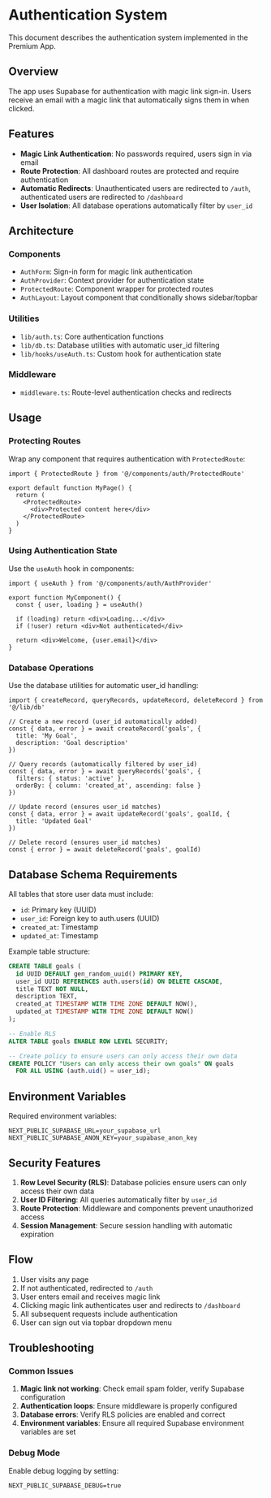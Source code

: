 # Authentication System

This document describes the authentication system implemented in the Premium App.

## Overview

The app uses Supabase for authentication with magic link sign-in. Users receive an email with a magic link that automatically signs them in when clicked.

## Features

- **Magic Link Authentication**: No passwords required, users sign in via email
- **Route Protection**: All dashboard routes are protected and require authentication
- **Automatic Redirects**: Unauthenticated users are redirected to `/auth`, authenticated users are redirected to `/dashboard`
- **User Isolation**: All database operations automatically filter by `user_id`

## Architecture

### Components

- `AuthForm`: Sign-in form for magic link authentication
- `AuthProvider`: Context provider for authentication state
- `ProtectedRoute`: Component wrapper for protected routes
- `AuthLayout`: Layout component that conditionally shows sidebar/topbar

### Utilities

- `lib/auth.ts`: Core authentication functions
- `lib/db.ts`: Database utilities with automatic user_id filtering
- `lib/hooks/useAuth.ts`: Custom hook for authentication state

### Middleware

- `middleware.ts`: Route-level authentication checks and redirects

## Usage

### Protecting Routes

Wrap any component that requires authentication with `ProtectedRoute`:

```tsx
import { ProtectedRoute } from '@/components/auth/ProtectedRoute'

export default function MyPage() {
  return (
    <ProtectedRoute>
      <div>Protected content here</div>
    </ProtectedRoute>
  )
}
```

### Using Authentication State

Use the `useAuth` hook in components:

```tsx
import { useAuth } from '@/components/auth/AuthProvider'

export function MyComponent() {
  const { user, loading } = useAuth()
  
  if (loading) return <div>Loading...</div>
  if (!user) return <div>Not authenticated</div>
  
  return <div>Welcome, {user.email}</div>
}
```

### Database Operations

Use the database utilities for automatic user_id handling:

```tsx
import { createRecord, queryRecords, updateRecord, deleteRecord } from '@/lib/db'

// Create a new record (user_id automatically added)
const { data, error } = await createRecord('goals', {
  title: 'My Goal',
  description: 'Goal description'
})

// Query records (automatically filtered by user_id)
const { data, error } = await queryRecords('goals', {
  filters: { status: 'active' },
  orderBy: { column: 'created_at', ascending: false }
})

// Update record (ensures user_id matches)
const { data, error } = await updateRecord('goals', goalId, {
  title: 'Updated Goal'
})

// Delete record (ensures user_id matches)
const { error } = await deleteRecord('goals', goalId)
```

## Database Schema Requirements

All tables that store user data must include:

- `id`: Primary key (UUID)
- `user_id`: Foreign key to auth.users (UUID)
- `created_at`: Timestamp
- `updated_at`: Timestamp

Example table structure:

```sql
CREATE TABLE goals (
  id UUID DEFAULT gen_random_uuid() PRIMARY KEY,
  user_id UUID REFERENCES auth.users(id) ON DELETE CASCADE,
  title TEXT NOT NULL,
  description TEXT,
  created_at TIMESTAMP WITH TIME ZONE DEFAULT NOW(),
  updated_at TIMESTAMP WITH TIME ZONE DEFAULT NOW()
);

-- Enable RLS
ALTER TABLE goals ENABLE ROW LEVEL SECURITY;

-- Create policy to ensure users can only access their own data
CREATE POLICY "Users can only access their own goals" ON goals
  FOR ALL USING (auth.uid() = user_id);
```

## Environment Variables

Required environment variables:

```env
NEXT_PUBLIC_SUPABASE_URL=your_supabase_url
NEXT_PUBLIC_SUPABASE_ANON_KEY=your_supabase_anon_key
```

## Security Features

1. **Row Level Security (RLS)**: Database policies ensure users can only access their own data
2. **User ID Filtering**: All queries automatically filter by `user_id`
3. **Route Protection**: Middleware and components prevent unauthorized access
4. **Session Management**: Secure session handling with automatic expiration

## Flow

1. User visits any page
2. If not authenticated, redirected to `/auth`
3. User enters email and receives magic link
4. Clicking magic link authenticates user and redirects to `/dashboard`
5. All subsequent requests include authentication
6. User can sign out via topbar dropdown menu

## Troubleshooting

### Common Issues

1. **Magic link not working**: Check email spam folder, verify Supabase configuration
2. **Authentication loops**: Ensure middleware is properly configured
3. **Database errors**: Verify RLS policies are enabled and correct
4. **Environment variables**: Ensure all required Supabase environment variables are set

### Debug Mode

Enable debug logging by setting:

```env
NEXT_PUBLIC_SUPABASE_DEBUG=true
```
